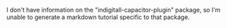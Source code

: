 I don't have information on the "indigitall-capacitor-plugin" package, so I'm unable to generate a markdown tutorial specific to that package.